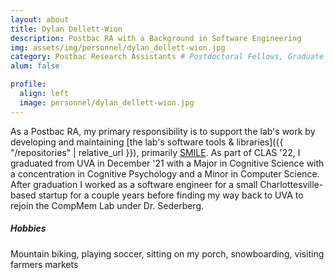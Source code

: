 ```yaml
---
layout: about
title: Dylan Dellett-Wion
description: Postbac RA with a Background in Software Engineering
img: assets/img/personnel/dylan_dellett-wion.jpg
category: Postbac Research Assistants # Postdoctoral Fellows, Graduate Students, Postbac Research Assistants, Undergraduate Research Assistants
alum: false

profile:
  align: left
  image: personnel/dylan_dellett-wion.jpg
---
```


As a Postbac RA, my primary responsibility is to support the lab's work by developing and maintaining [the lab's software tools & libraries]({{ "/repositories" | relative_url }}), primarily [SMILE](https://github.com/compmem/smile). As part of CLAS '22, I graduated from UVA in December '21 with a Major in Cognitive Science with a concentration in Cognitive Psychology and a Minor in Computer Science. After graduation I worked as a software engineer for a small Charlottesville-based startup for a couple years before finding my way back to UVA to rejoin the CompMem Lab under Dr. Sederberg.

##### Hobbies

Mountain biking, playing soccer, sitting on my porch, snowboarding, visiting farmers markets
